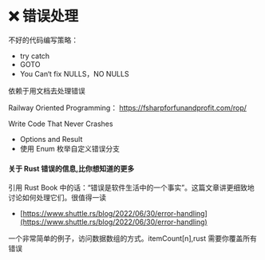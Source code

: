 # ❌ 错误处理

不好的代码编写策略：
- try catch
- GOTO
- You Can‘t fix NULLS，NO NULLS

依赖于用文档去处理错误

Railway Oriented Programming：
https://fsharpforfunandprofit.com/rop/

Write Code That Never Crashes
- Options and Result
- 使用 Enum 枚举自定义错误分支

#### 关于 Rust 错误的信息,比你想知道的更多


引用 Rust Book 中的话：“错误是软件生活中的一个事实”。这篇文章讲更细致地讨论如何处理它们。很值得一读


- [https://www.shuttle.rs/blog/2022/06/30/error-handling](https://www.shuttle.rs/blog/2022/06/30/error-handling)

一个非常简单的例子，访问数据数组的方式。itemCount[n],rust 需要你覆盖所有错误